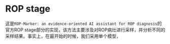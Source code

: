 # ROP stage
这是`ROP-Marker: an evidence-oriented AI assistant for ROP diagnosis`的官方ROP stage部分的实现，该方法主要涉及对ROP病灶进行采样，并分析不同的采样结果。事实上，在最开始的时候，我们采用单个模型，